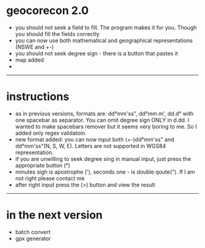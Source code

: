 # geocorecon 2.0
- you should not seek a field to fill. The program makes it for you. Though you should fill the fields correctly
- you can now use both mathematical and geographical representations (NSWE and +-)
- you should not seek degree sign - there is a button that pastes it
- map added
- 
----------------
# instructions
- as in previous versions, formats are: dd°mm'ss", dd°mm.m', dd.d° with one spacebar as separator. You can omit degree sign ONLY in d.dd. I wanted to make spacebars remover but it seems very boring to me. So I added only regex validatoin.
- new format added: you can now input both (+-)dd°mm'ss" and dd°mm'ss"(N, S, W, E). Letters are not supported in WGS84 representation.
- if you are unwilling to seek degree sing in manual input, just press the appropriate button (°)
- minutes sigh is apostrophe ('), seconds one - is double qoute("). If I am not right please contact me
- after right input press the (>) button and view the result
- ----------------
# in the next version
- batch convert
- gpx generator
